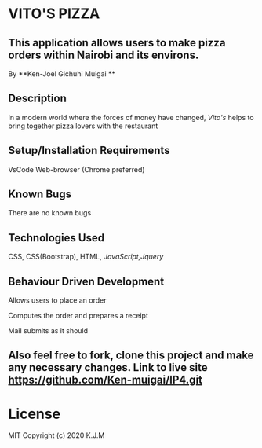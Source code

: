 # VITO'S PIZZA
This application allows users to make pizza orders within Nairobi and its environs.
---
By **Ken-Joel Gichuhi Muigai **

## Description

In a modern world where the forces of money have changed, *Vito's* helps to bring together pizza lovers with the restaurant

## Setup/Installation Requirements

VsCode
Web-browser (Chrome preferred)

## Known Bugs

There are no known bugs

## Technologies Used

CSS, CSS(Bootstrap), HTML, *JavaScript,Jquery*

## Behaviour Driven Development
Allows users to place an order

Computes the order and prepares a receipt

Mail submits as it should


Also feel free to fork, clone this project and make any necessary changes.
Link to live site
https://github.com/Ken-muigai/IP4.git
---
# License
MIT Copyright (c) 2020 K.J.M
